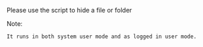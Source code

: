 Please use the script to hide a file or folder

Note:

    It runs in both system user mode and as logged in user mode.
